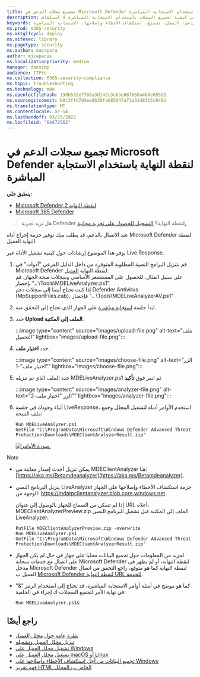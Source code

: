 ```yaml
---
title: تجميع سجلات الدعم في Microsoft Defender لنقطة النهاية باستخدام الاستجابة المباشرة
description: تعرف على كيفية تجميع السجلات باستخدام الاستجابة المباشرة لا استكشاف Microsoft Defender لنقطة النهاية وإصلاحها
keywords: الدعم، السجل، تجميع، استكشاف الأخطاء وإصلاحها، الاستجابة المباشرة، liveanalyzer، محلل، مباشر، استجابة
ms.prod: m365-security
ms.mktglfcycl: deploy
ms.sitesec: library
ms.pagetype: security
ms.author: macapara
author: mjcaparas
ms.localizationpriority: medium
manager: dansimp
audience: ITPro
ms.collection: M365-security-compliance
ms.topic: troubleshooting
ms.technology: mde
ms.openlocfilehash: 138b532e7786a3d142c3cbbe68f668a4b0e05591
ms.sourcegitcommit: b0c3ffd7ddee9b30fab85047a71a31483b5c649b
ms.translationtype: MT
ms.contentlocale: ar-SA
ms.lasthandoff: 03/25/2022
ms.locfileid: "64472562"
---
```

# <a name="collect-support-logs-in-microsoft-defender-for-endpoint-using-live-response"></a>تجميع سجلات الدعم في Microsoft Defender لنقطة النهاية باستخدام الاستجابة المباشرة


**ينطبق على:**
- [Microsoft Defender لنقطة النهاية 2](https://go.microsoft.com/fwlink/?linkid=2154037)
- [Microsoft 365 Defender](https://go.microsoft.com/fwlink/?linkid=2118804)

> هل تريد تجربة Defender لنقطة النهاية؟ [التسجيل للحصول على تجربة مجانية.](https://signup.microsoft.com/create-account/signup?products=7f379fee-c4f9-4278-b0a1-e4c8c2fcdf7e&ru=https://aka.ms/MDEp2OpenTrial?ocid=docs-wdatp-pullalerts-abovefoldlink)


عند الاتصال بالدعم، قد يطلب منك توفير حزمة إخراج أداة Microsoft Defender لنقطة النهاية العميل.

يوفر هذا الموضوع إرشادات حول كيفية تشغيل الأداة عبر Live Response.

1. قم بتنزيل البرامج النصية المطلوبة المتوفرة من داخل الدليل الفرعي "أدوات" في Microsoft Defender لنقطة النهاية [العميل](https://aka.ms/BetaMDEAnalyzer). <br>
على سبيل المثال، للحصول على المستشعر الأساسي وسجلات صحة الجهاز، قم بإحضار ".. \Tools\MDELiveAnalyzer.ps1".<br>
إذا كنت تحتاج أيضا إلى سجلات دعم Defender Antivirus (MpSupportFiles.cab)، فإحضار ".. \Tools\MDELiveAnalyzerAV.ps1" 

2. ابدأ جلسة [استجابة مباشرة](live-response.md#initiate-a-live-response-session-on-a-device) على الجهاز الذي تحتاج إلى التحقق منه.

3. حدد **Upload الملف إلى المكتبة**.

   :::image type="content" source="images/upload-file.png" alt-text="ملف التحميل" lightbox="images/upload-file.png":::

4. حدد **اختيار ملف**.

   :::image type="content" source="images/choose-file.png" alt-text="الزر &quot;اختيار ملف&quot;-1" lightbox="images/choose-file.png":::

5. حدد الملف الذي تم تنزيله MDELiveAnalyzer.ps1 ثم انقر فوق **تأكيد**

   :::image type="content" source="images/analyzer-file.png" alt-text="الزر &quot;اختيار ملف-2&quot;" lightbox="images/analyzer-file.png":::

6. أثناء وجودك في جلسة LiveResponse، استخدم الأوامر أدناه لتشغيل المحلل وجمع ملف النتيجة:

    ```console
    Run MDELiveAnalyzer.ps1
    GetFile "C:\ProgramData\Microsoft\Windows Defender Advanced Threat Protection\Downloads\MDEClientAnalyzerResult.zip"
    ```

    [![صورة الأوامر.](images/analyzer-commands.png)](images/analyzer-commands.png#lightbox)

> [!NOTE]
>
> - يمكن تنزيل أحدث إصدار معاينة من MDEClientAnalyzer هنا: [https://aka.ms/Betamdeanalyzer](https://aka.ms/Betamdeanalyzer).
>
> - ينزيل البرنامج النصي LiveAnalyzer حزمة استكشاف الأخطاء وإصلاحها على الجهاز الوجهة من: https://mdatpclientanalyzer.blob.core.windows.net.
>
>   إذا لم تتمكن من السماح للجهاز بالوصول إلى عنوان URL أعلاه، MDEClientAnalyzerPreview.zip الملف إلى المكتبة قبل تشغيل البرنامج النصي LiveAnalyzer:
>
>   ```console
>   PutFile MDEClientAnalyzerPreview.zip -overwrite
>   Run MDELiveAnalyzer.ps1
>   GetFile "C:\ProgramData\Microsoft\Windows Defender Advanced Threat Protection\Downloads\MDEClientAnalyzerResult.zip"
>   ```
>
> - لمزيد من المعلومات حول تجميع البيانات محليا على جهاز في حال لم يكن الجهاز على اتصال مع خدمات سحابة Microsoft Defender لنقطة النهاية، أو لم يظهر في مدخل Microsoft Defender لنقطة النهاية كما هو متوقع، راجع التحقق من اتصال العميل ب [ Microsoft Defender لنقطة النهاية URL للخدمة](configure-proxy-internet.md#verify-client-connectivity-to-microsoft-defender-for-endpoint-service-urls).
> 
> - كما هو موضح في [](live-response-command-examples.md)أمثلة أوامر الاستجابة المباشرة، قد تحتاج إلى استخدام الرمز "&" في نهاية الأمر لتجميع السجلات ك إجراء في الخلفية:
>   ```console
>   Run MDELiveAnalyzer.ps1&
>   ```


## <a name="see-also"></a>راجع أيضًا
- [نظرة عامة حول محلل العميل](overview-client-analyzer.md)
- [تنزيل محلل العميل وتشغيله](download-client-analyzer.md)
- [تشغيل محلل العميل على Windows](run-analyzer-windows.md)
- [تشغيل محلل العميل على macOS أو Linux](run-analyzer-macos-linux.md)
- [تجميع البيانات من أجل استكشاف الأخطاء وإصلاحها على Windows](data-collection-analyzer.md)
- [فهم تقرير HTML الخاص ب المحلل](analyzer-report.md)
